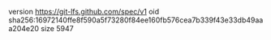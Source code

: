 version https://git-lfs.github.com/spec/v1
oid sha256:16972140ffe8f590a5f73280f84ee160fb576cea7b339f43e33db49aaa204e20
size 5947
